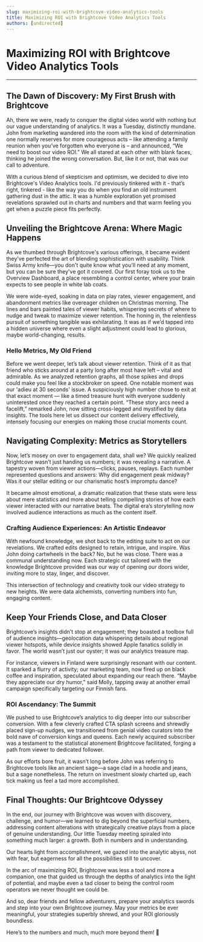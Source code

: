 ```yaml
---
slug: maximizing-roi-with-brightcove-video-analytics-tools
title: Maximizing ROI with Brightcove Video Analytics Tools
authors: [undirected]
---
```



# Maximizing ROI with Brightcove Video Analytics Tools

---

## The Dawn of Discovery: My First Brush with Brightcove

Ah, there we were, ready to conquer the digital video world with nothing but our vague understanding of analytics. It was a Tuesday, distinctly mundane. John from marketing wandered into the room with the kind of determination one normally reserves for more courageous acts – like attending a family reunion when you’ve forgotten who everyone is – and announced, “We need to boost our video ROI.” We all stared at each other with blank faces, thinking he joined the wrong conversation. But, like it or not, that was our call to adventure.

With a curious blend of skepticism and optimism, we decided to dive into Brightcove's Video Analytics tools. I'd previously tinkered with it - that’s right, tinkered - like the way you do when you find an old instrument gathering dust in the attic. It was a humble exploration yet promised revelations sprawled out in charts and numbers and that warm feeling you get when a puzzle piece fits perfectly.

## Unveiling the Brightcove Arena: Where Magic Happens

As we thumbed through Brightcove's various offerings, it became evident they’ve perfected the art of blending sophistication with usability. Think Swiss Army knife—you don't quite know what you'll need at any moment, but you can be sure they've got it covered. Our first foray took us to the Overview Dashboard, a place resembling a control center, where your brain expects to see people in white lab coats.

We were wide-eyed, soaking in data on play rates, viewer engagement, and abandonment metrics like overeager children on Christmas morning. The lines and bars painted tales of viewer habits, whispering secrets of where to nudge and tweak to maximize viewer retention. The honing in, the relentless pursuit of something tangible was exhilarating. It was as if we’d tapped into a hidden universe where even a slight adjustment could lead to glorious, maybe world-changing, results.

### Hello Metrics, My Old Friend

Before we went deeper, let’s talk about viewer retention. Think of it as that friend who sticks around at a party long after most have left – vital and admirable. As we analyzed retention graphs, all those spikes and drops could make you feel like a stockbroker on speed. One notable moment was our 'adieu at 30 seconds' issue. A suspiciously high number chose to exit at that exact moment — like a timed treasure hunt with everyone suddenly uninterested once they reached a certain point. “These story arcs need a facelift,” remarked John, now sitting cross-legged and mystified by data insights. The tools here let us dissect our content delivery effectively, intensely focusing our energies on making those crucial moments count.

## Navigating Complexity: Metrics as Storytellers

Now, let’s mosey on over to engagement data, shall we? We quickly realized Brightcove wasn’t just handing us numbers; it was revealing a narrative. A tapestry woven from viewer actions—clicks, pauses, replays. Each number represented questions and answers: Why did engagement peak midway? Was it our stellar editing or our charismatic host’s impromptu dance?

It became almost emotional, a dramatic realization that these stats were less about mere statistics and more about telling compelling stories of how each viewer interacted with our narrative beats. The digital era’s storytelling now involved audience interactions as much as the content itself.

### Crafting Audience Experiences: An Artistic Endeavor

With newfound knowledge, we shot back to the editing suite to act on our revelations. We crafted edits designed to retain, intrigue, and inspire. Was John doing cartwheels in the back? No, but he was close. There was a communal understanding now. Each strategic cut tailored with the knowledge Brightcove provided was our way of opening our doors wider, inviting more to stay, linger, and discover.

This intersection of technology and creativity took our video strategy to new heights. We were data alchemists, converting numbers into fun, engaging content.

## Keep Your Friends Close, and Data Closer

Brightcove’s insights didn’t stop at engagement; they boasted a toolbox full of audience insights—geolocation data whispering details about regional viewer hotspots, while device insights showed Apple fanatics solidly in favor. The world wasn’t just our oyster; it was our analytics treasure map.

For instance, viewers in Finland were surprisingly resonant with our content. It sparked a flurry of activity; our marketing team, now fired up on black coffee and inspiration, speculated about expanding our reach there. “Maybe they appreciate our dry humor,” said Molly, tapping away at another email campaign specifically targeting our Finnish fans.

### ROI Ascendancy: The Summit

We pushed to use Brightcove’s analytics to dig deeper into our subscriber conversion. With a few cleverly crafted CTA splash screens and shrewdly placed sign-up nudges, we transitioned from genial video curators into the bold nave of conversion kings and queens. Each newly acquired subscriber was a testament to the statistical atonement Brightcove facilitated, forging a path from viewer to dedicated follower.

As our efforts bore fruit, it wasn’t long before John was referring to Brightcove tools like an ancient sage—a sage clad in a hoodie and jeans, but a sage nonetheless. The return on investment slowly charted up, each tick making us feel a tad more accomplished.

## Final Thoughts: Our Brightcove Odyssey

In the end, our journey with Brightcove was woven with discovery, challenge, and humor—we learned to dig beyond the superficial numbers, addressing content alterations with strategically creative plays from a place of genuine understanding. Our little Tuesday meeting spiraled into something much larger: a growth. Both in numbers and in understanding.

Our hearts light from accomplishment, we gazed into the analytic abyss, not with fear, but eagerness for all the possibilities still to uncover.

In the arc of maximizing ROI, Brightcove was less a tool and more a companion, one that guided us through the depths of analytics into the light of potential, and maybe even a tad closer to being the control room operators we never thought we could be. 

And so, dear friends and fellow adventurers, prepare your analytics swords and step into your own Brightcove journey. May your metrics be ever meaningful, your strategies superbly shrewd, and your ROI gloriously boundless.

Here’s to the numbers and much, much more beyond them! 🍻
